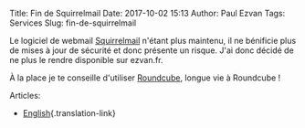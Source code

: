 Title: Fin de Squirrelmail
Date: 2017-10-02 15:13
Author: Paul Ezvan
Tags: Services
Slug: fin-de-squirrelmail

Le logiciel de webmail [Squirrelmail](https://squirrelmail.org/) n'étant
plus maintenu, il ne bénificie plus de mises à jour de sécurité et donc
présente un risque. J'ai donc décidé de ne plus le rendre disponible sur
ezvan.fr.

À la place je te conseille d'utiliser
[Roundcube](https://www.ezvan.fr/roundcube), longue vie à Roundcube !

Articles: 

-   [English](https://www.ezvan.fr/node/108 "End of Squirrelmail"){.translation-link}

